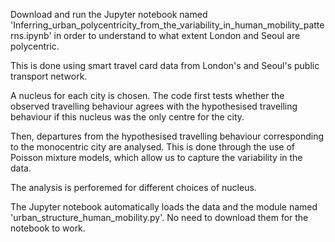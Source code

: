 Download and run the Jupyter notebook named 'Inferring_urban_polycentricity_from_the_variability_in_human_mobility_patterns.ipynb' in order to understand to what extent London and Seoul are polycentric.

This is done using smart travel card data from London's and Seoul's public transport network.

A nucleus for each city is chosen. The code first tests whether the observed travelling behaviour agrees with the hypothesised travelling behaviour if this nucleus was the only centre for the city.

Then, departures from the hypothesised travelling behaviour corresponding to the monocentric city are analysed. This is done through the use of Poisson mixture models, which allow us to capture the variability in the data.

The analysis is perforemed for different choices of nucleus.

The Jupyter notebook automatically loads the data and the module named 'urban_structure_human_mobility.py'. No need to download them for the notebook to work. 
